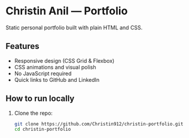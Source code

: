 # Christin Anil — Portfolio

Static personal portfolio built with plain HTML and CSS.

## Features
- Responsive design (CSS Grid & Flexbox)
- CSS animations and visual polish
- No JavaScript required
- Quick links to GitHub and LinkedIn

## How to run locally
1. Clone the repo:
   ```bash
   git clone https://github.com/Christin912/christin-portfolio.git
   cd christin-portfolio
